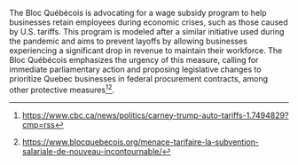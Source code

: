 The Bloc Québécois is advocating for a wage subsidy program to help businesses retain employees during economic crises, such as those caused by U.S. tariffs. This program is modeled after a similar initiative used during the pandemic and aims to prevent layoffs by allowing businesses experiencing a significant drop in revenue to maintain their workforce. The Bloc Québécois emphasizes the urgency of this measure, calling for immediate parliamentary action and proposing legislative changes to prioritize Quebec businesses in federal procurement contracts, among other protective measures[^1][^2].

[^1]: https://www.cbc.ca/news/politics/carney-trump-auto-tariffs-1.7494829?cmp=rss  
[^2]: https://www.blocquebecois.org/menace-tarifaire-la-subvention-salariale-de-nouveau-incontournable/
